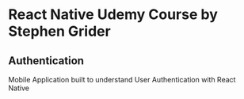 # React Native Udemy Course by Stephen Grider
## Authentication
Mobile Application built to understand User Authentication with React Native
